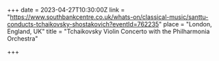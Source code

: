 +++
date = 2023-04-27T10:30:00Z
link = "https://www.southbankcentre.co.uk/whats-on/classical-music/santtu-conducts-tchaikovsky-shostakovich?eventId=762235"
place = "London, England, UK"
title = "Tchaikovsky Violin Concerto with the Philharmonia Orchestra"

+++
